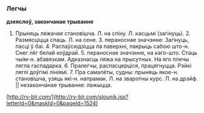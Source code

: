 ### Легчы
**дзеяслоў, закончанае трыванне**

1. Прыняць ляжачае становішча. Л. на спіну. Л. касцьмі (загінуць). 2. Размясціцца спаць. Л. на сене. 3. пераноснае значэнне: Загінуць, пасці ў баі. 4. Распаўсюдзіцца па паверхні, пакрыць сабою што-н. Снег лёг белай коўдрай. 5. пераноснае значэнне, на каго-што. Стаць чыім-н. абавязкам. Адказнасць ляжа на прысутных. На яго плечы лягла гаспадарка. 6. Пралегчы, распасцерціся, працягнуцца. Рэйкі ляглі доўгімі лініямі. 7. Пра самалёты, судны: прыняць якое-н. становішча, узяць які-н. напрамак. Л. на зваротны курс. Л. на дрэйф. || незакончанае трыванне: лажыцца.

<a rel="author">[http://rv-blr.com/](http://rv-blr.com/slounik.jsp?letterId=0&maskId=0&pageId=1524)</a>
